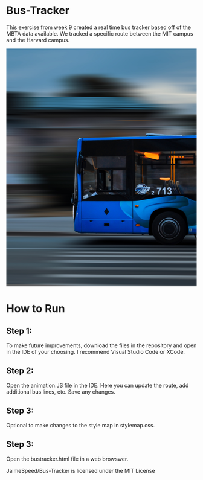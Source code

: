 # Bus-Tracker

This exercise from week 9 created a real time bus tracker based off of the MBTA data available. We tracked a specific route between the MIT campus and the Harvard campus. 

<img src="unsplashbus2.jpg">

# How to Run

## Step 1:
To make future improvements, download the files in the repository and open in the IDE of your choosing. I recommend Visual Studio Code or XCode.

## Step 2: 
Open the animation.JS file in the IDE. Here you can update the route, add additional bus lines, etc. Save any changes. 

## Step 3:
Optional to make changes to the style map in stylemap.css.

## Step 3: 
Open the bustracker.html file in a web browswer. 

JaimeSpeed/Bus-Tracker is licensed under the
MIT License
